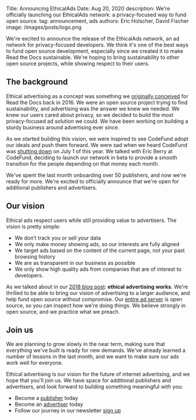 Title: Announcing EthicalAds
Date: Aug 20, 2020
description: We're officially launching our EthicalAds network: a privacy-focused way to fund open source.
tag: announcement, ads
authors: Eric Holscher, David Fischer
image: /images/posts/logo.png


We're excited to announce the release of the EthicalAds network,
an ad network for privacy-focused developers.
We think it's one of the best ways to fund open source development,
especially since we created it to make Read the Docs sustainable.
We're hoping to bring sustainability to other open source projects,
while showing respect to their users.

## The background

Ethical advertising as a concept was something we [originally conceived](https://www.ericholscher.com/blog/2016/aug/31/funding-oss-marketing-money/#funding-read-the-docs) for Read the Docs back in 2016.
We were an open source project trying to find sustainability,
and advertising was the answer we knew we needed.
We knew our users cared about privacy,
so we decided to build the most privacy-focused ad solution we could.
We have been working on building a sturdy business around advertising ever since.

As we started building this vision,
we were inspired to see CodeFund adopt our ideals and push them forward.
We were sad when we heard CodeFund was [shutting down](https://twitter.com/codefundio/status/1278119643937296384) on July 1 of this year.
We talked with Eric Berry at CodeFund,
deciding to launch our network in beta to provide a smooth transition for the people depending on that money each month.

We've spent the last month onboarding over 50 publishers,
and now we're ready for more.
We're excited to officially announce that we're open for additional publishers and advertisers.

## Our vision

Ethical ads respect users while still providing value to advertisers.
The vision is pretty simple:

* We don’t track you or sell your data
* We only make money showing ads, so our interests are fully aligned
* We target ads based on the content of the current page, not your past browsing history
* We are as transparent in our business as possible
* We only show high quality ads from companies that are of interest to developers.

As we talked about in our [2018 blog post](https://blog.readthedocs.com/ethical-advertising-works/): **ethical advertising works**.
We're thrilled to be able to bring our vision of advertising to a larger audience,
and help fund open source without compromise. 
Our [entire ad server](https://github.com/readthedocs/ethical-ad-server) is open source,
so you can inspect how we're doing things.
We believe strongly in open source,
and we practice what we preach.

## Join us

We are planning to grow slowly in the near term,
making sure that everything we've built is ready for new demands.
We've already learned a number of lessons in the last month,
and we want to make sure our ads work well for everyone.

Ethical advertising is our vision for the future of internet advertising,
and we hope that you'll join us.
We have space for additional publishers and advertisers,
and look forward to building something meaningful with you:

* Become a [publisher](/publishers/) today
* Become an [advertiser](/advertisers/) today
* Follow our journey in our newsletter [sign up](#newsletter)

